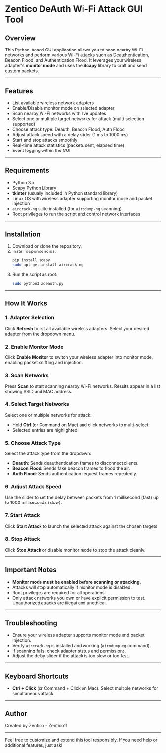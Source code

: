 # Zentico DeAuth Wi-Fi Attack GUI Tool

## Overview

This Python-based GUI application allows you to scan nearby Wi-Fi networks and perform various Wi-Fi attacks such as Deauthentication, Beacon Flood, and Authentication Flood. It leverages your wireless adapter's **monitor mode** and uses the **Scapy** library to craft and send custom packets.

---

## Features

- List available wireless network adapters
- Enable/Disable monitor mode on selected adapter
- Scan nearby Wi-Fi networks with live updates
- Select one or multiple target networks for attack (multi-selection supported)
- Choose attack type: Deauth, Beacon Flood, Auth Flood
- Adjust attack speed with a delay slider (1 ms to 1000 ms)
- Start and stop attacks smoothly
- Real-time attack statistics (packets sent, elapsed time)
- Event logging within the GUI

---

## Requirements

- Python 3.x
- Scapy Python Library
- **tkinter** (usually included in Python standard library)
- Linux OS with wireless adapter supporting monitor mode and packet injection
- `aircrack-ng` suite installed (for `airodump-ng` scanning)
- Root privileges to run the script and control network interfaces

---

## Installation

1. Download or clone the repository.
2. Install dependencies:
    ```bash
    pip install scapy
    sudo apt-get install aircrack-ng
    ```
3. Run the script as root:
    ```bash
    sudo python3 zdeauth.py
    ```

---

## How It Works

### 1. Adapter Selection  
Click **Refresh** to list all available wireless adapters. Select your desired adapter from the dropdown menu.

### 2. Enable Monitor Mode  
Click **Enable Monitor** to switch your wireless adapter into monitor mode, enabling packet sniffing and injection.

### 3. Scan Networks  
Press **Scan** to start scanning nearby Wi-Fi networks. Results appear in a list showing SSID and MAC address.

### 4. Select Target Networks  
Select one or multiple networks for attack:
- Hold **Ctrl** (or Command on Mac) and click networks to multi-select.
- Selected entries are highlighted.

### 5. Choose Attack Type  
Select the attack type from the dropdown:
- **Deauth**: Sends deauthentication frames to disconnect clients.
- **Beacon Flood**: Sends fake beacon frames to flood the air.
- **Auth Flood**: Sends authentication request frames repeatedly.

### 6. Adjust Attack Speed  
Use the slider to set the delay between packets from 1 millisecond (fast) up to 1000 milliseconds (slow).

### 7. Start Attack  
Click **Start Attack** to launch the selected attack against the chosen targets.

### 8. Stop Attack  
Click **Stop Attack** or disable monitor mode to stop the attack cleanly.

---

## Important Notes

- **Monitor mode must be enabled before scanning or attacking.**  
- Attacks will stop automatically if monitor mode is disabled.  
- Root privileges are required for all operations.  
- Only attack networks you own or have explicit permission to test. Unauthorized attacks are illegal and unethical.  

---

## Troubleshooting

- Ensure your wireless adapter supports monitor mode and packet injection.  
- Verify `aircrack-ng` is installed and working (`airodump-ng` command).  
- If scanning fails, check adapter status and permissions.  
- Adjust the delay slider if the attack is too slow or too fast.  

---

## Keyboard Shortcuts

- **Ctrl + Click** (or Command + Click on Mac): Select multiple networks for simultaneous attack.

---

## Author

Created by Zentico - Zentico11

---

Feel free to customize and extend this tool responsibly. If you need help or additional features, just ask!
